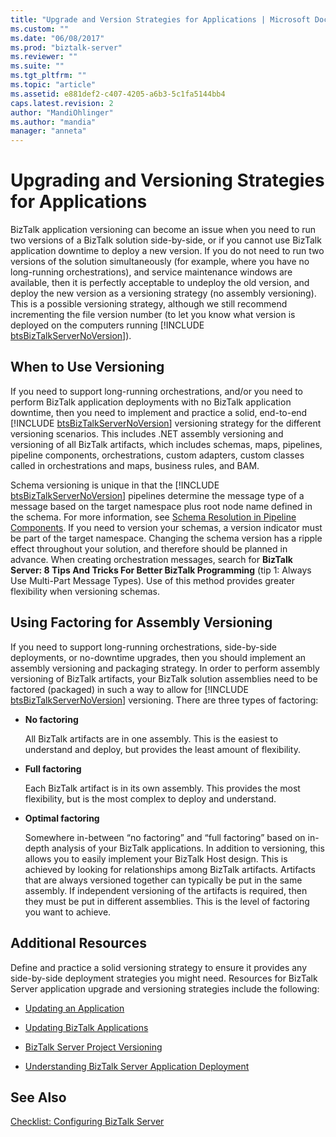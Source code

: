```yaml
---
title: "Upgrade and Version Strategies for Applications | Microsoft Docs"
ms.custom: ""
ms.date: "06/08/2017"
ms.prod: "biztalk-server"
ms.reviewer: ""
ms.suite: ""
ms.tgt_pltfrm: ""
ms.topic: "article"
ms.assetid: e881def2-c407-4205-a6b3-5c1fa5144bb4
caps.latest.revision: 2
author: "MandiOhlinger"
ms.author: "mandia"
manager: "anneta"
---
```

# Upgrading and Versioning Strategies for Applications
BizTalk application versioning can become an issue when you need to run two versions of a BizTalk solution side-by-side, or if you cannot use BizTalk application downtime to deploy a new version. If you do not need to run two versions of the solution simultaneously (for example, where you have no long-running orchestrations), and service maintenance windows are available, then it is perfectly acceptable to undeploy the old version, and deploy the new version as a versioning strategy (no assembly versioning). This is a possible versioning strategy, although we still recommend incrementing the file version number (to let you know what version is deployed on the computers running [!INCLUDE [btsBizTalkServerNoVersion](../includes/btsbiztalkservernoversion-md.md)]).  
  
## When to Use Versioning  
 If you need to support long-running orchestrations, and/or you need to perform BizTalk application deployments with no BizTalk application downtime, then you need to implement and practice a solid, end-to-end [!INCLUDE [btsBizTalkServerNoVersion](../includes/btsbiztalkservernoversion-md.md)] versioning strategy for the different versioning scenarios. This includes .NET assembly versioning and versioning of all BizTalk artifacts, which includes schemas, maps, pipelines, pipeline components, orchestrations, custom adapters, custom classes called in orchestrations and maps, business rules, and BAM.  
  
 Schema versioning is unique in that the [!INCLUDE [btsBizTalkServerNoVersion](../includes/btsbiztalkservernoversion-md.md)] pipelines determine the message type of a message based on the target namespace plus root node name defined in the schema. For more information, see [Schema Resolution in Pipeline Components](../core/schema-resolution-in-pipeline-components.md). If you need to version your schemas, a version indicator must be part of the target namespace. Changing the schema version has a ripple effect throughout your solution, and therefore should be planned in advance. When creating orchestration messages, search for <strong>BizTalk Server: 8 Tips And Tricks For Better BizTalk Programming</strong> (tip 1: Always Use Multi-Part Message Types). Use of this method provides greater flexibility when versioning schemas.  
  
## Using Factoring for Assembly Versioning  
 If you need to support long-running orchestrations, side-by-side deployments, or no-downtime upgrades, then you should implement an assembly versioning and packaging strategy. In order to perform assembly versioning of BizTalk artifacts, your BizTalk solution assemblies need to be factored (packaged) in such a way to allow for [!INCLUDE [btsBizTalkServerNoVersion](../includes/btsbiztalkservernoversion-md.md)] versioning.  There are three types of factoring:  
  
-   **No factoring**  
  
     All BizTalk artifacts are in one assembly. This is the easiest to understand and deploy, but provides the least amount of flexibility.  
  
-   **Full factoring**  
  
     Each BizTalk artifact is in its own assembly. This provides the most flexibility, but is the most complex to deploy and understand.  
  
-   **Optimal factoring**  
  
     Somewhere in-between “no factoring” and “full factoring” based on in-depth analysis of your BizTalk applications. In addition to versioning, this allows you to easily implement your BizTalk Host design. This is achieved by looking for relationships among BizTalk artifacts. Artifacts that are always versioned together can typically be put in the same assembly. If independent versioning of the artifacts is required, then they must be put in different assemblies. This is the level of factoring you want to achieve.  
  
## Additional Resources  
  
 Define and practice a solid versioning strategy to ensure it provides any side-by-side deployment strategies you might need. Resources for BizTalk Server application upgrade and versioning strategies include the following:  
  
-   [Updating an Application](../technical-guides/updating-an-application.md)  
  
-   [Updating BizTalk Applications](../core/updating-biztalk-applications.md)
  
-   [BizTalk Server Project Versioning](../core/biztalk-server-project-versioning.md)  
  
-   [Understanding BizTalk Server Application Deployment](../core/understanding-biztalk-application-deployment-and-management.md)


  
## See Also  
 [Checklist: Configuring BizTalk Server](../technical-guides/checklist-configuring-biztalk-server.md)
